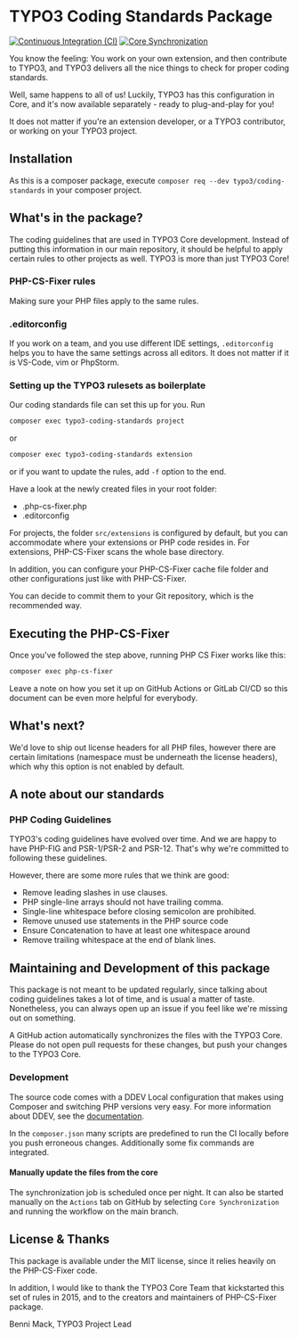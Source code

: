 # TYPO3 Coding Standards Package

[![Continuous Integration (CI)](https://github.com/TYPO3/coding-standards/actions/workflows/continuous-integration.yml/badge.svg)](https://github.com/TYPO3/coding-standards/actions/workflows/continuous-integration.yml)
[![Core Synchronization](https://github.com/TYPO3/coding-standards/actions/workflows/core-synchronization.yml/badge.svg)](https://github.com/TYPO3/coding-standards/actions/workflows/core-synchronization.yml)

You know the feeling: You work on your own extension, and then contribute to
TYPO3, and TYPO3 delivers all the nice things to check for proper coding
standards.

Well, same happens to all of us! Luckily, TYPO3 has this configuration in Core,
and it's now available separately - ready to plug-and-play for you!

It does not matter if you're an extension developer, or a TYPO3 contributor, or
working on your TYPO3 project.

## Installation

As this is a composer package, execute `composer req --dev typo3/coding-standards`
in your composer project.

## What's in the package?

The coding guidelines that are used in TYPO3 Core development. Instead of
putting this information in our main repository, it should be helpful to apply
certain rules to other projects as well. TYPO3 is more than just TYPO3 Core!

### PHP-CS-Fixer rules

Making sure your PHP files apply to the same rules.

### .editorconfig

If you work on a team, and you use different IDE settings, `.editorconfig`
helps you to have the same settings across all editors. It does not matter if
it is VS-Code, vim or PhpStorm.

### Setting up the TYPO3 rulesets as boilerplate

Our coding standards file can set this up for you. Run

```bash
composer exec typo3-coding-standards project
```

or

```bash
composer exec typo3-coding-standards extension
```

or if you want to update the rules, add `-f` option to the end.

Have a look at the newly created files in your root folder:

* .php-cs-fixer.php
* .editorconfig

For projects, the folder `src/extensions` is configured by default, but you can
accommodate where your extensions or PHP code resides in. For extensions,
PHP-CS-Fixer scans the whole base directory.

In addition, you can configure your PHP-CS-Fixer cache file folder and other
configurations just like with PHP-CS-Fixer.

You can decide to commit them to your Git repository, which is the recommended
way.

## Executing the PHP-CS-Fixer

Once you've followed the step above, running PHP CS Fixer works like this:

```bash
composer exec php-cs-fixer
```

Leave a note on how you set it up on GitHub Actions or GitLab CI/CD so this
document can be even more helpful for everybody.

## What's next?

We'd love to ship out license headers for all PHP files, however there are
certain limitations (namespace must be underneath the license headers), which
why this option is not enabled by default.

## A note about our standards

### PHP Coding Guidelines

TYPO3's coding guidelines have evolved over time. And we are happy to have
PHP-FIG and PSR-1/PSR-2 and PSR-12. That's why we're committed to following
these guidelines.

However, there are some more rules that we think are good:

* Remove leading slashes in use clauses.
* PHP single-line arrays should not have trailing comma.
* Single-line whitespace before closing semicolon are prohibited.
* Remove unused use statements in the PHP source code
* Ensure Concatenation to have at least one whitespace around
* Remove trailing whitespace at the end of blank lines.

## Maintaining and Development of this package

This package is not meant to be updated regularly, since talking about coding
guidelines takes a lot of time, and is usual a matter of taste. Nonetheless,
you can always open up an issue if you feel like we're missing out on something.

A GitHub action automatically synchronizes the files with the TYPO3 Core. Please
do not open pull requests for these changes, but push your changes to the
TYPO3 Core.

### Development

The source code comes with a DDEV Local configuration that makes using Composer
and switching PHP versions very easy. For more information about DDEV, see the
[documentation](https://ddev.readthedocs.io).

In the `composer.json` many scripts are predefined to run the CI locally before
you push erroneous changes. Additionally some fix commands are integrated.

#### Manually update the files from the core

The synchronization job is scheduled once per night. It can also be started
manually on the `Actions` tab on GitHub by selecting `Core Synchronization` and
running the workflow on the main branch.

## License & Thanks

This package is available under the MIT license, since it relies heavily on the
PHP-CS-Fixer code.

In addition, I would like to thank the TYPO3 Core Team that kickstarted this
set of rules in 2015, and to the creators and maintainers of PHP-CS-Fixer
package.

Benni Mack, TYPO3 Project Lead
